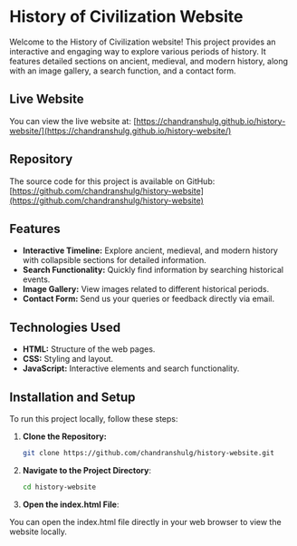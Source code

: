 # History of Civilization Website

Welcome to the History of Civilization website! This project provides an interactive and engaging way to explore various periods of history. It features detailed sections on ancient, medieval, and modern history, along with an image gallery, a search function, and a contact form.

## Live Website

You can view the live website at: [https://chandranshulg.github.io/history-website/](https://chandranshulg.github.io/history-website/)

## Repository

The source code for this project is available on GitHub: [https://github.com/chandranshulg/history-website](https://github.com/chandranshulg/history-website)

## Features

- **Interactive Timeline:** Explore ancient, medieval, and modern history with collapsible sections for detailed information.
- **Search Functionality:** Quickly find information by searching historical events.
- **Image Gallery:** View images related to different historical periods.
- **Contact Form:** Send us your queries or feedback directly via email.

## Technologies Used

- **HTML:** Structure of the web pages.
- **CSS:** Styling and layout.
- **JavaScript:** Interactive elements and search functionality.

## Installation and Setup

To run this project locally, follow these steps:

1. **Clone the Repository:**

   ```bash
   git clone https://github.com/chandranshulg/history-website.git
2. **Navigate to the Project Directory**:

   ```bash
   cd history-website
   
3. **Open the index.html File**:

You can open the index.html file directly in your web browser to view the website locally. 
